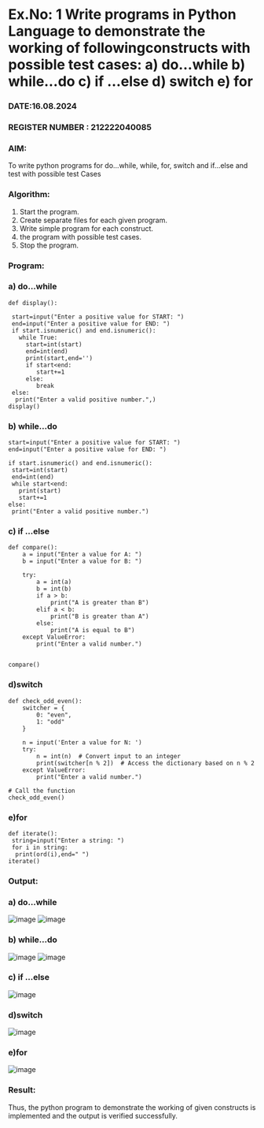 # Ex.No: 1 Write programs in Python Language to demonstrate the working of followingconstructs with possible test cases: a) do…while b) while…do c) if …else d) switch e) for 

### DATE:16.08.2024                                                                            
### REGISTER NUMBER : 212222040085

### AIM:  
To write python programs for do…while, while, for, switch and if…else and test with possible test 
Cases 

### Algorithm:
1. Start the program.
2. Create separate files for each given program.
3. Write simple program for each construct.
4.  the program with possible test cases.
5. Stop the program.
### Program:
### a) do…while 
```
def display(): 
 
 start=input("Enter a positive value for START: ") 
 end=input("Enter a positive value for END: ") 
 if start.isnumeric() and end.isnumeric(): 
   while True: 
     start=int(start) 
     end=int(end)  
     print(start,end='')  
     if start<end: 
        start+=1 
     else: 
        break 
 else: 
  print("Enter a valid positive number.",)
display()
```
### b) while…do
```
start=input("Enter a positive value for START: ") 
end=input("Enter a positive value for END: ")

if start.isnumeric() and end.isnumeric(): 
 start=int(start) 
 end=int(end) 
 while start<end: 
   print(start) 
   start+=1 
else: 
 print("Enter a valid positive number.")
```
### c) if …else 
```
def compare(): 
    a = input("Enter a value for A: ") 
    b = input("Enter a value for B: ") 
    
    try: 
        a = int(a) 
        b = int(b) 
        if a > b: 
            print("A is greater than B") 
        elif a < b: 
            print("B is greater than A") 
        else: 
            print("A is equal to B") 
    except ValueError: 
        print("Enter a valid number.")


compare()

```
### d)switch
```
def check_odd_even(): 
    switcher = { 
        0: "even", 
        1: "odd" 
    } 
    
    n = input('Enter a value for N: ') 
    try: 
        n = int(n)  # Convert input to an integer
        print(switcher[n % 2])  # Access the dictionary based on n % 2
    except ValueError: 
        print("Enter a valid number.") 

# Call the function
check_odd_even()

```
### e)for
```
def iterate(): 
 string=input("Enter a string: ") 
 for i in string: 
  print(ord(i),end=" ") 
iterate() 
```













### Output:


### a) do…while
![image](https://github.com/user-attachments/assets/6af9b788-5e56-453f-887e-b4995602a12a)
![image](https://github.com/user-attachments/assets/d962af1b-f22b-4073-9d4e-36e5104eefcd)


### b) while…do
![image](https://github.com/user-attachments/assets/39e14987-f626-42a4-9758-5962ac5f1d33)
![image](https://github.com/user-attachments/assets/fa361c0b-b5c0-4728-a907-f5c28f557f3d)



### c) if …else 
![image](https://github.com/user-attachments/assets/b1b6aaca-9b6f-4723-90e2-d166ce411bb7)



### d)switch
![image](https://github.com/user-attachments/assets/99913595-47a5-497d-a62f-818c195c8c8a)

### e)for
![image](https://github.com/user-attachments/assets/9c545a28-60ca-4595-bfab-c17180151b16)






### Result:
Thus, the python program to demonstrate the working of given constructs is implemented and the output is verified successfully.


